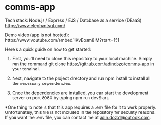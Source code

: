 # comms-app

Tech stack:
Node.js / Express / EJS / Database as a service (DBaaS) https://www.elephantsql.com/

Demo video (app is not hosted): https://www.youtube.com/embed/llKvEosm8lM?start=151



Here's a quick guide on how to get started:

1. First, you'll need to clone this repository to your local machine. Simply run the command git clone https://github.com/adindozo/comms-app in your terminal.

2. Next, navigate to the project directory and run npm install to install all the necessary dependencies.

3. Once the dependencies are installed, you can start the development server on port 8080 by typing npm run devStart.

*One thing to note is that this app requires a .env file for it to work properly. Unfortunately, this file is not included in the repository for security reasons. If you want the .env file, you can contact me at adin.dozo1@outlook.com.
